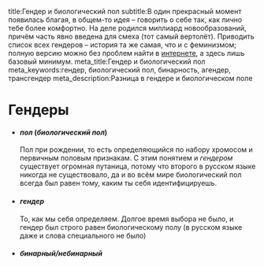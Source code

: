 title:Гендер и биологический пол
subtitle:В один прекрасный момент появилась благая, в общем-то идея – говорить о себе так, как лично тебе более комфортно. На деле родился миллиард новообразований, причём часть явно введена для смеха (тот самый вертолёт). Приводить список всех гендеров – история та же самая, что и с феминизмом; полную версию можно без проблем найти в [интернете](http://nonbinary.org/wiki/List_of_nonbinary_identities), а здесь лишь базовый минимум.
meta_title:Гендер и биологический пол
meta_keywords:гендер, биологический пол, бинарность, агендер, трансгендер
meta_description:Разница в гендере и биологическом поле

# Гендеры

- #### *пол* (*биологический пол*)

  Пол при рождении, то есть определяющийся по набору хромосом и первичным половым признакам. С этим понятием и _гендером_ существует огромная путаница, потому что второго в русском языке никогда не существовало, да и во всём мире биологический пол всегда был равен тому, каким ты себя идентифицируешь.

- #### *гендер*

  То, как мы себя определяем. Долгое время выбора не было, и гендер был строго равен биологическому полу (в русском языке даже и слова специального не было)

- #### *бинарный/небинарный*
